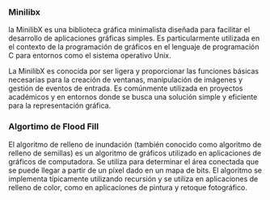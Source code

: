 ### Minilibx
la MinilibX es una biblioteca gráfica minimalista diseñada para facilitar el desarrollo de aplicaciones gráficas simples. Es particularmente utilizada en el contexto de la programación de gráficos en el lenguaje de programación C para entornos como el sistema operativo Unix.

La MinilibX es conocida por ser ligera y proporcionar las funciones básicas necesarias para la creación de ventanas, manipulación de imágenes y gestión de eventos de entrada. Es comúnmente utilizada en proyectos académicos y en entornos donde se busca una solución simple y eficiente para la representación gráfica.

### Algortimo de Flood Fill
El algoritmo de relleno de inundación (también conocido como algoritmo de relleno de semillas) es un algoritmo de gráficos utilizado en aplicaciones de gráficos de computadora. Se utiliza para determinar el área conectada que se puede llegar a partir de un píxel dado en un mapa de bits. El algoritmo se implementa típicamente utilizando recursión y se utiliza en aplicaciones de relleno de color, como en aplicaciones de pintura y retoque fotográfico.